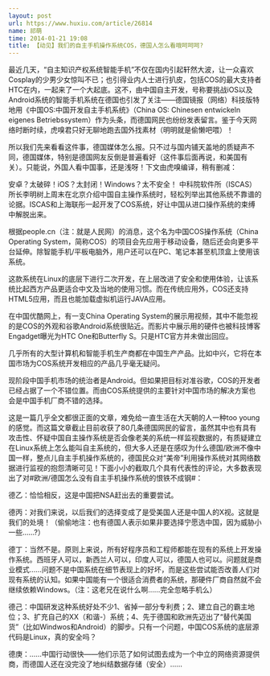 ```yaml
---
layout: post
url: https://www.huxiu.com/article/26814
name: 祁萌
time: 2014-01-21 19:08
title: 【动见】我们的自主手机操作系统COS，德国人怎么看哦呵呵呵?
---
```

最近几天，“自主知识产权系统智能手机”不仅在国内引起轩然大波，让一众喜欢Cosplay的少男少女惊叫不已；也引得业内人士进行扒皮，包括COS的最大支持者HTC在内，一起来了一个大起底。这不，由中国自主开发，号称要挑战iOS以及Android系统的智能手机系统在德国也引发了关注——德国镜报（网络）科技版特地用《中国OS:中国开发自主手机系统》（China OS: Chinesen entwickeln eigenes Betriebssystem）作为头条，而德国网民也纷纷发表留言。鉴于今天网络时断时续，虎嗅君只好无聊地跑去国外找素材（明明就是偷懒吧喂）！

所以我们先来看看这件事，德国媒体怎么报。只不过与国内铺天盖地的质疑声不同，德国媒体，特别是德国网友反倒是普遍看好（这件事后面再说，和美国有关）。只能说，外国人看中国事，还是浅呀！下文由虎嗅编译，稍有删减：

安卓？太破碎！iOS？太封闭！Windows？太不安全！ 中科院软件所（ISCAS）所长李明树上周末在北京介绍中国自主操作系统时，轻松列举出其他系统不靠谱的论据。ISCAS和上海联彤一起开发了COS系统，好让中国从进口操作系统的束缚中解脱出来。

根据people.cn（注：就是人民网）的消息，这个名为中国COS操作系统（China Operating System，简称COS）的项目会先应用于移动设备，随后还会向更多平台延伸。除智能手机/平板电脑外，用户还可以在PC、笔记本甚至机顶盒上使用该系统。

这款系统在Linux的底层下进行二次开发，在上层改进了安全和使用体验，让该系统比起西方产品更适合中文及当地的使用习惯。而在传统应用外，COS还支持HTML5应用，而且也能加载虚拟机运行JAVA应用。

在中国优酷网上，有一支China Operating System的展示用视频，其中不能忽视的是COS的外观和谷歌Android系统很贴近。而影片中展示用的硬件也被科技博客Engadget曝光为HTC One和Butterfly S。只是HTC官方并未做出回应。

几乎所有的大型计算机和智能手机生产商都在中国生产产品。比如中兴，它将在本国市场为COS系统开发相应的产品几乎毫无疑问。

现阶段中国手机市场的统治者是Android。但如果把目标对准谷歌，COS的开发者已经占据了一个不错位置。而由COS系统提供的主要针对中国市场的解决方案也会是中国手机厂商不错的选择。

这是一篇几乎全文都很正面的文章，难免给一直生活在大天朝的人一种too young的感觉。而这篇文章截止目前收获了80几条德国网民的留言，虽然其中也有具有攻击性、怀疑中国自主操作系统是否会像老美的系统一样监视数据的，有质疑建立在Linux系统上怎么能叫自主系统的，但大多人还是在感叹为什么德国/欧洲不像中国一样，整点儿自主手机操作系统的，德国民众对“美帝”利用操作系统对其网络数据进行监视的抱怨清晰可见！下面小小的截取几个具有代表性的评论，大多数表现出了对#欧洲/德国怎么没有自主手机操作系统的恨铁不成钢#：

德乙：恰恰相反，这是中国把NSA赶出去的重要尝试。

德丙：对我们来说，以后我们的选择变成了是受美国人还是中国人的X视。这就是我们的处境！（偷偷地注：也有德国人表示如果非要选择宁愿选中国，因为威胁小一些……?）

德丁：当然不是。原则上来说，所有好程序员和工程师都能在现有的系统上开发操作系统。西班牙人可以，新西兰人可以，印度人可以，德国人也可以。问题就是商业模式……问题不是中国系统在细节表现上的好坏，而是这些尝试能否改善人们对现有系统的认知。如果中国能有一个很适合消费者的系统，那硬件厂商自然就不会继续依赖Windows。（注：这老兄在说什么啊……完全忽略手机么）

德己：中国研发这种系统好处不少1、省掉一部分专利费；2、建立自己的霸主地位；3、扩充自己的XX（和谐-）系统；4、先于德国和欧洲先迈出了“替代美国货”（比如Windwos和Android）的脚步。只有一个问题，中国COS系统的底层源代码是Linux，真的安全吗？

德庚：……中国行动很快——他们示范了如何试图去成为一个中立的网络资源提供商，而德国人还在没完没了地纠结数据存储（安全）……

